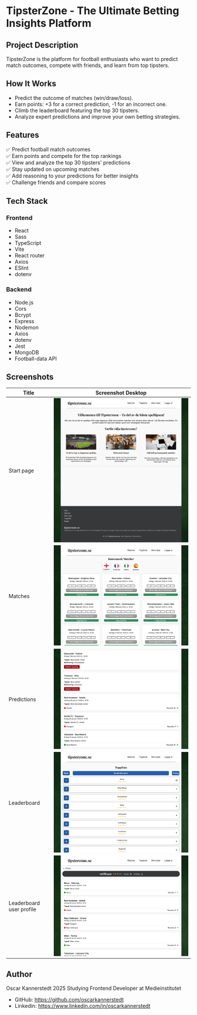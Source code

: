 # TipsterZone - The Ultimate Betting Insights Platform

## Project Description

TipsterZone is the platform for football enthusiasts who want to predict match outcomes, compete with friends, and learn from top tipsters.

## How It Works

- Predict the outcome of matches (win/draw/loss).
- Earn points: +3 for a correct prediction, -1 for an incorrect one.
- Climb the leaderboard featuring the top 30 tipsters.
- Analyze expert predictions and improve your own betting strategies.

## Features

✅ Predict football match outcomes  
✅ Earn points and compete for the top rankings  
✅ View and analyze the top 30 tipsters' predictions  
✅ Stay updated on upcoming matches  
✅ Add reasoning to your predictions for better insights  
✅ Challenge friends and compare scores

## Tech Stack

### Frontend

- React
- Sass
- TypeScript
- Vite
- React router
- Axios
- ESlint
- dotenv

### Backend

- Node.js
- Cors
- Bcrypt
- Express
- Nodemon
- Axios
- dotenv
- Jest
- MongoDB
- Football-data API

## Screenshots

| **Title**                | **Screenshot Desktop**                                                     |
| ------------------------ | -------------------------------------------------------------------------- |
| Start page               | ![Start page](./frontend/public/images/www.tipsterzone.se_.png)            |
| Matches                  | ![Matches](./frontend/public/images/matches.png)                           |
| Predictions              | ![Predictions](./frontend/public/images/predictions.png)                   |
| Leaderboard              | ![Leaderboard](./frontend/public/images/leaderboard.png)                   |
| Leaderboard user profile | ![Leaderboard user profile](./frontend/public/images/leaderboard_user.png) |

## Author

Oscar Kannerstedt 2025
Studying Frontend Developer at Medieinstitutet

- GitHub: https://github.com/oscarkannerstedt
- Linkedin: https://www.linkedin.com/in/oscarkannerstedt
